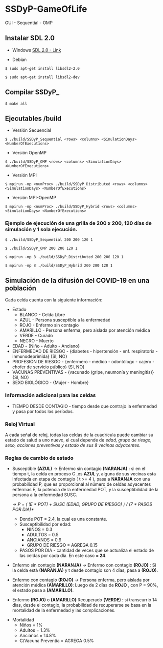 # SSDyP-GameOfLife

GUI - Sequential - OMP

## Instalar SDL 2.0
   * Windows [SDL 2.0 - Link](https://www.libsdl.org/download-2.0.php)
   
   * Debian
    
    $ sudo apt-get install libsdl2-2.0
    
    $ sudo apt-get install libsdl2-dev

## Compilar SSDyP_
    $ make all
## Ejecutables /build
   * Versión Secuencial
   
    $ ./build/SSDyP_Sequential <rows> <columns> <SimulationDays> <NumberOfExecutions>
    
   * Versión OpenMP
   
    $ ./build/SSDyP_OMP <rows> <columns> <SimulationDays> <NumberOfExecutions>
    
   * Versión MPI     
    
    $ mpirun -np <numProc> ./build/SSDyP_Distributed <rows> <columns> <SimulationDays> <NumberOfExecutions>
   * Versión MPI-OpenMP
    
    $ mpirun -np <numProc> ./build/SSDyP_Hybrid <rows> <columns> <SimulationDays> <NumberOfExecutions>
    
### Ejemplo de ejecución de una grilla de 200 x 200, 120 días de simulación y 1 sola ejecución.
    $ ./build/SSDyP_Sequential 200 200 120 1
    
    $ ./build/SSDyP_OMP 200 200 120 1
    
    $ mpirun -np 8 ./build/SSDyP_Distributed 200 200 120 1
    
    $ mpirun -np 8 ./build/SSDyP_Hybrid 200 200 120 1

## Simulación de la difusión del COVID-19 en una población

Cada celda cuenta con la siguiente información:
* Estado
  * BLANCO - Celda Libre
  * AZUL - Persona susceptible a la enfermedad
  * ROJO - Enfermo sin contagio
  * AMARILLO - Persona enferma, pero aislada por atención médica
  * VERDE - Curado
  * NEGRO - Muerto
* EDAD - {Niño - Adulto - Anciano}
* ENFERMEDAD DE RIESGO - {diabetes - hipertensión - enf. respiratoria - inmunodeprimida} {SI, NO}
* PROFESIÓN DE RIESGO - {enfermero - médico - odontólogo - cajero - chofer de servicio público} {SI, NO}
* VACUNAS PREVENTIVAS - {vacunado (gripe, neumonía y meningitis)} {SI, NO}
* SEXO BIOLÓGICO - {Mujer - Hombre}

### Información adicional para las celdas
* TIEMPO DESDE CONTAGIO - tiempo desde que contrajo la enfermedad y pasa por todos los períodos.

### Reloj Virtual
 
 A cada señal de reloj, todas las celdas de la cuadrícula puede cambiar su estado de salud a uno nuevo, el cual depende de
 _edad, grupo de riesgo, sexo, acciones preventivas y estado de sus 8 vecinas adyacentes_.
 
### Reglas de cambio de estado
 
 * Susceptible __(AZUL)__ -> Enfermo sin contagio __(NARANJA)__ : si en el tiempo t, la celda en proceso C ,es __AZUL__ y,
 alguna de sus vecinas esta infectada en etapa de contagio ( t >= 4 ), pasa a __NARANJA__ con una probabilidad P, que es proporcional al número de celdas adyacentes enfermas E, la potencia de la enfermedad POT, y la susceptibilidad de la persona a la enfermedad SUSC.

   -> _P = ( (E * POT) + SUSC (EDAD, GRUPO DE RIESGO) ) / (7 * PASOS POR DIA)*_
   
   - Donde POT = 2.4, la cual es una constante.
   - Susceptibilidad por edad:
     - NIÑOS = 0.3
     - ADULTOS = 0.5
     - ANCIANOS = 0.9
     - GRUPO DE RIESGO = AGREGA 0.15
   - PASOS POR DIA - cantidad de veces que se actualiza el estado de las celdas por cada día. En este caso **= 24**.
 
 * Enfermo sin contagio __(NARANJA)__ -> Enfermo con contagio __(ROJO)__ : Si la celda está __(NARANJA)__ y t desde contagio son 4 días, pasa a __(ROJO)__.
 
 * Enfermo con contagio __(ROJO)__ -> Persona enferma, pero aislada por atención médica __(AMARILLO)__: Luego de 2 días de __ROJO__ , con P = 90%, el estado pasa a __(AMARILLO)__.
 
 * Enfermo __(ROJO)__ o __(AMARILLO)__  Recuperado __(VERDE)__ : si transcurrió 14 días, desde el contagio, la probabilidad de recuperarse se basa en la mortalidad de la enfermedad y las complicaciones. 
 - Mortalidad
   - Niños = 1%
   - Adultos = 1.3%
   - Ancianos = 14.8%
   - C/Vacuna Preventia = AGREGA 0.5%
   
 
 
 
 

